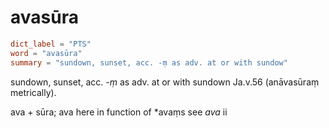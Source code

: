 # avasūra

``` toml
dict_label = "PTS"
word = "avasūra"
summary = "sundown, sunset, acc. -ṃ as adv. at or with sundow"
```

sundown, sunset, acc. *\-ṃ* as adv. at or with sundown Ja.v.56 (anāvasūraṃ metrically).

ava \+ sūra; ava here in function of \*avaṃs see *ava* ii


